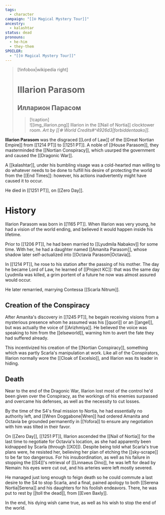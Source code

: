 ```yaml
---
tags:
  - character
campaign: "[[⍟ Magical Mystery Tour]]"
ancestry:
  - kalashtar
status: dead
pronouns:
  - he-him
  - they-them
SPOILER:
  - "[[⍟ Magical Mystery Tour]]"
---
```

>[!infobox|wikipedia right]
># Illarion Parasom
>## Илларион Парасом
>>[!caption]  
>>![[img_illarion.png]]
>>Illarion in the [[Nail of Nortia]] clocktower room. *Art by [[✼ World Credits#^4926d3|forbiddentaako]].*

**Illarion Parasom** was the disgraced [[Lord of Law]] of the [[Great Nortian Empire]] from [[1214 PT]] to [[1251 PT]]. A noble of [[House Parasom]], they masterminded the [[Nortian Conspiracy]], which usurped the government and caused the [[Dragonic War]].

A [[kalashtar]], under his bumbling visage was a cold-hearted man willing to do whatever needs to be done to fulfill his desire of protecting the world from the [[End Times]]: however, his actions inadvertently might have caused it to occur.

He died in [[1251 PT]], on [[Zero Day]].

# History
Illarion Parasom was born in [[1165 PT]]. When Illarion was very young, he had a vision of the world ending, and believed it would happen inside his lifetime. 

Prior to [[1206 PT]], he had been married to [[Lyudmila Nabakov]] for some time. With her, he had a daughter named [[Amanita Parasom]], whose shadow later self-actualized into [[Octavia Parasom|Octavia]].

In [[1214 PT]], he rose to his station after the passing of his mother. The day he became Lord of Law, he learned of [[Project KC]]: that was the same day Lyudmila was killed, a grim portent of a future he now was almost assured would occur.

He later remarried, marrying Contessa [[Scarla Nitrum]].

## Creation of the Conspiracy
After Amanita's discovery in [[1245 PT]], he begain receiving visions from a mysterious presence whom he assumed was his [[quori]] or an [[angel]], but was actually the voice of [[Arizhmiya]]. He believed the voice was speaking to him from the [[elseworld]], warning him to avert the fate they had suffered already. 

This incentivized his creation of the [[Nortian Conspiracy]], something which was partly Scarla's manipulation at work. Like all of the Conspirators, Illarion normally wore the [[Cloak of Excelsio]], and Illarion was its leader in hiding.



## Death
Near to the end of the Dragonic War, Illarion lost most of the control he'd been given over the Conspiracy, as the workings of his enemies surpassed and overcame his defenses, as well as the necessity to cut losses. 

By the time of the S4's final mission to Nortia, he had essentially no authority left, and [[Wren Doggabone|Wren]] had ordered Amanita and Octavia be grounded permanently in [[Yofora]] to ensure any negotiation with him was tilted in their favor.

On [[Zero Day]], [[1251 PT]], Illarion ascended the [[Nail of Nortia]] for the last time to negotiate for Octavia's location, as she had apparently been kidnapped by Scarla (through [[XO]]). Despite being told what Scarla's true plans were, he resisted her, believing her plan of etching the [[sky-scrape]] to be far too dangerous. For his insubordination, as well as his failure in stopping the [[S4]]'s retrieval of [[Linnaeus Dino]], he was left for dead by Nemain: his eyes were cut out, and his arteries were left mostly severed. 

He managed just long enough to feign death so he could commute a last desire to the S4 to stop Scarla, and a final, pained apology to both [[Serena Nortia|Serena]] and his daughters for his foolish endeavors. There, he was put to rest by [[toll the dead]], from [[Even Baxly]].

In the end, his dying wish came true, as well as his wish to stop the end of the world.



